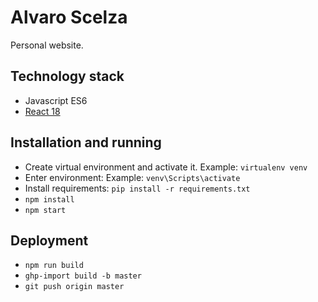 # Alvaro Scelza

Personal website.

## Technology stack
- Javascript ES6
- [React 18](https://reactjs.org/docs/getting-started.html)

## Installation and running

- Create virtual environment and activate it. Example: `virtualenv venv`
- Enter environment: Example: `venv\Scripts\activate`
- Install requirements: `pip install -r requirements.txt`
- `npm install`
- `npm start`

## Deployment

- `npm run build`
- `ghp-import build -b master`
- `git push origin master`
